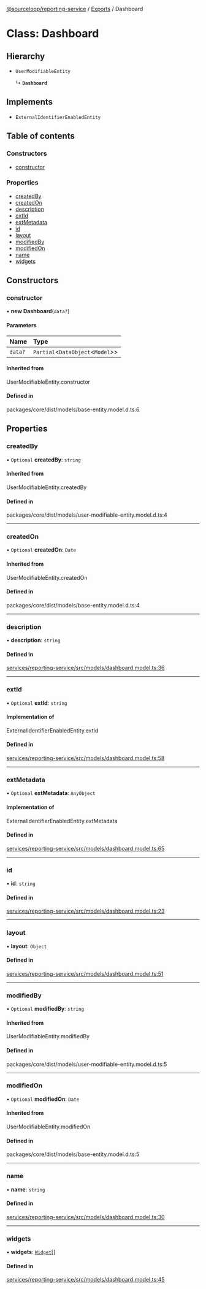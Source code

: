[@sourceloop/reporting-service](../README.md) / [Exports](../modules.md) / Dashboard

# Class: Dashboard

## Hierarchy

- `UserModifiableEntity`

  ↳ **`Dashboard`**

## Implements

- `ExternalIdentifierEnabledEntity`

## Table of contents

### Constructors

- [constructor](Dashboard.md#constructor)

### Properties

- [createdBy](Dashboard.md#createdby)
- [createdOn](Dashboard.md#createdon)
- [description](Dashboard.md#description)
- [extId](Dashboard.md#extid)
- [extMetadata](Dashboard.md#extmetadata)
- [id](Dashboard.md#id)
- [layout](Dashboard.md#layout)
- [modifiedBy](Dashboard.md#modifiedby)
- [modifiedOn](Dashboard.md#modifiedon)
- [name](Dashboard.md#name)
- [widgets](Dashboard.md#widgets)

## Constructors

### constructor

• **new Dashboard**(`data?`)

#### Parameters

| Name | Type |
| :------ | :------ |
| `data?` | `Partial`<`DataObject`<`Model`\>\> |

#### Inherited from

UserModifiableEntity.constructor

#### Defined in

packages/core/dist/models/base-entity.model.d.ts:6

## Properties

### createdBy

• `Optional` **createdBy**: `string`

#### Inherited from

UserModifiableEntity.createdBy

#### Defined in

packages/core/dist/models/user-modifiable-entity.model.d.ts:4

___

### createdOn

• `Optional` **createdOn**: `Date`

#### Inherited from

UserModifiableEntity.createdOn

#### Defined in

packages/core/dist/models/base-entity.model.d.ts:4

___

### description

• **description**: `string`

#### Defined in

[services/reporting-service/src/models/dashboard.model.ts:36](https://github.com/sourcefuse/loopback4-microservice-catalog/blob/93a7f917/services/reporting-service/src/models/dashboard.model.ts#L36)

___

### extId

• `Optional` **extId**: `string`

#### Implementation of

ExternalIdentifierEnabledEntity.extId

#### Defined in

[services/reporting-service/src/models/dashboard.model.ts:58](https://github.com/sourcefuse/loopback4-microservice-catalog/blob/93a7f917/services/reporting-service/src/models/dashboard.model.ts#L58)

___

### extMetadata

• `Optional` **extMetadata**: `AnyObject`

#### Implementation of

ExternalIdentifierEnabledEntity.extMetadata

#### Defined in

[services/reporting-service/src/models/dashboard.model.ts:65](https://github.com/sourcefuse/loopback4-microservice-catalog/blob/93a7f917/services/reporting-service/src/models/dashboard.model.ts#L65)

___

### id

• **id**: `string`

#### Defined in

[services/reporting-service/src/models/dashboard.model.ts:23](https://github.com/sourcefuse/loopback4-microservice-catalog/blob/93a7f917/services/reporting-service/src/models/dashboard.model.ts#L23)

___

### layout

• **layout**: `Object`

#### Defined in

[services/reporting-service/src/models/dashboard.model.ts:51](https://github.com/sourcefuse/loopback4-microservice-catalog/blob/93a7f917/services/reporting-service/src/models/dashboard.model.ts#L51)

___

### modifiedBy

• `Optional` **modifiedBy**: `string`

#### Inherited from

UserModifiableEntity.modifiedBy

#### Defined in

packages/core/dist/models/user-modifiable-entity.model.d.ts:5

___

### modifiedOn

• `Optional` **modifiedOn**: `Date`

#### Inherited from

UserModifiableEntity.modifiedOn

#### Defined in

packages/core/dist/models/base-entity.model.d.ts:5

___

### name

• **name**: `string`

#### Defined in

[services/reporting-service/src/models/dashboard.model.ts:30](https://github.com/sourcefuse/loopback4-microservice-catalog/blob/93a7f917/services/reporting-service/src/models/dashboard.model.ts#L30)

___

### widgets

• **widgets**: [`Widget`](Widget.md)[]

#### Defined in

[services/reporting-service/src/models/dashboard.model.ts:45](https://github.com/sourcefuse/loopback4-microservice-catalog/blob/93a7f917/services/reporting-service/src/models/dashboard.model.ts#L45)
